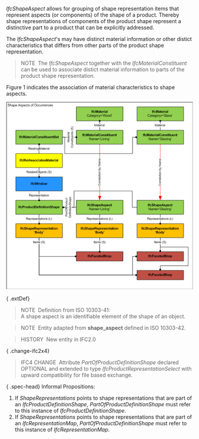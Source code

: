 _IfcShapeAspect_ allows for grouping of shape representation items that represent aspects (or components) of the shape of a product. Thereby shape representations of components of the product shape represent a distinctive part to a product that can be explicitly addressed.

The _IfcShapeAspect_'s may have distinct material information or other distict characteristics that differs from other parts of the product shape representation.

> NOTE&nbsp; The _IfcShapeAspect_ together with the _IfcMaterialConstituent_ can be used to associate distict material information to parts of the product shape representation.

Figure 1 indicates the association of material characteristics to shape aspects.

!["shape"](../../../../../../figures/ifcshapeaspect_fig1.png "Figure 1 &mdash; shape aspects for associating material")

{ .extDef}
> NOTE&nbsp; Definition from ISO 10303-41:  
> A shape aspect is an identifiable element of the shape of an object.

> NOTE&nbsp; Entity adapted from **shape_aspect** defined in ISO 10303-42.

> HISTORY&nbsp; New entity in IFC2.0

{ .change-ifc2x4}
> IFC4 CHANGE&nbsp; Attribute _PartOfProductDefinitionShape_ declared OPTIONAL and extended to type _IfcProductRepresentationSelect_ with upward compatibility for file based exchange.

{ .spec-head}
Informal Propositions:

1. If _ShapeRepresentations_ points to shape representations that are part of an _IfcProductDefinitionShape_, _PartOfProductDefinitionShape_ must refer to this instance of _IfcProductDefinitionShape_.
2. If _ShapeRepresentations_ points to shape representations that are part of an _IfcRepresentationMap_, _PartOfProductDefinitionShape_ must refer to this instance of _IfcRepresentationMap_.